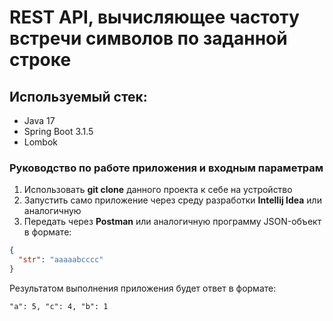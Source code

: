 # REST API, вычисляющее частоту встречи символов по заданной строке

## Используемый стек:
* Java 17
* Spring Boot 3.1.5
* Lombok

### Руководство по работе приложения и входным параметрам
1) Использовать **git clone** данного проекта к себе на устройство
2) Запустить само приложение через среду разработки **Intellij Idea** или аналогичную
3) Передать через **Postman** или аналогичную программу JSON-объект в формате:
```json
{
  "str": "aaaaabcccc"
}
```

Результатом выполнения приложения будет ответ в формате:
```
"a": 5, "c": 4, "b": 1
```
